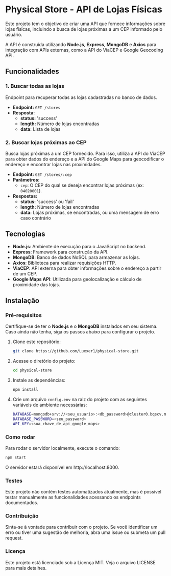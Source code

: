 # Physical Store - API de Lojas Físicas

Este projeto tem o objetivo de criar uma API que fornece informações sobre lojas físicas, incluindo a busca de lojas próximas a um CEP informado pelo usuário.

A API é construída utilizando **Node.js**, **Express**, **MongoDB** e **Axios** para integração com APIs externas, como a API do ViaCEP e Google Geocoding API.

## Funcionalidades

### 1. Buscar todas as lojas

Endpoint para recuperar todas as lojas cadastradas no banco de dados.

- **Endpoint:** `GET /stores`
- **Resposta:**
  - **status:** 'success'
  - **length:** Número de lojas encontradas
  - **data:** Lista de lojas

### 2. Buscar lojas próximas ao CEP

Busca lojas próximas a um CEP fornecido. Para isso, utiliza a API do ViaCEP para obter dados do endereço e a API do Google Maps para geocodificar o endereço e encontrar lojas nas proximidades.

- **Endpoint:** `GET /stores/:cep`
- **Parâmetros:**
  - `cep`: O CEP do qual se deseja encontrar lojas próximas (ex: `04020001`).
- **Respostas:**
  - **status:** 'success' ou 'fail'
  - **length:** Número de lojas encontradas
  - **data:** Lojas próximas, se encontradas, ou uma mensagem de erro caso contrário

## Tecnologias

- **Node.js**: Ambiente de execução para o JavaScript no backend.
- **Express**: Framework para construção da API.
- **MongoDB**: Banco de dados NoSQL para armazenar as lojas.
- **Axios**: Biblioteca para realizar requisições HTTP.
- **ViaCEP**: API externa para obter informações sobre o endereço a partir de um CEP.
- **Google Maps API**: Utilizada para geolocalização e cálculo de proximidade das lojas.

## Instalação

### Pré-requisitos

Certifique-se de ter o **Node.js** e o **MongoDB** instalados em seu sistema. Caso ainda não tenha, siga os passos abaixo para configurar o projeto.

1. Clone este repositório:

   ```bash
   git clone https://github.com/Luxxer1/physical-store.git
   ```

2. Acesse o diretório do projeto:

   ```bash
   cd physical-store
   ```

3. Instale as dependências:

   ```bash
   npm install
   ```

4. Crie um arquivo `config.env` na raiz do projeto com as seguintes variáveis de ambiente necessárias:

   ```bash
   DATABASE=mongodb+srv://<seu_usuario>:<db_password>@cluster0.bqscv.mongodb.net/physical_store?retryWrites=true&w=majority&appName=Cluster0
   DATABASE_PASSWORD=<seu_password>
   API_KEY=<sua_chave_de_api_google_maps>
   ```

### Como rodar

Para rodar o servidor localmente, execute o comando:

```bash
npm start
```

O servidor estará disponível em http://localhost:8000.

### Testes

Este projeto não contém testes automatizados atualmente, mas é possível testar manualmente as funcionalidades acessando os endpoints documentados.

### Contribuição

Sinta-se à vontade para contribuir com o projeto. Se você identificar um erro ou tiver uma sugestão de melhoria, abra uma issue ou submeta um pull request.

### Licença

Este projeto está licenciado sob a Licença MIT. Veja o arquivo LICENSE para mais detalhes.
